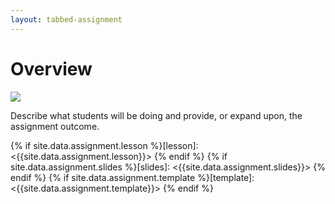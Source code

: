 ```yaml
---
layout: tabbed-assignment
---
```


# Overview

<img class="overview-image" src="https://connect-prd-cdn.unity.com/20190517/learn/images/060643ac-a6b7-4ce0-8096-8823d5b2f89c_c21080pBanner.png">

Describe what students will be doing and provide, or expand upon, the assignment outcome.

<!-- Don't edit links here, change them in _data/assignment.yml instead, -->

{% if site.data.assignment.lesson   %}[lesson]: <{{site.data.assignment.lesson}}>     {% endif %}
{% if site.data.assignment.slides   %}[slides]:   <{{site.data.assignment.slides}}>   {% endif %}
{% if site.data.assignment.template %}[template]: <{{site.data.assignment.template}}> {% endif %}
